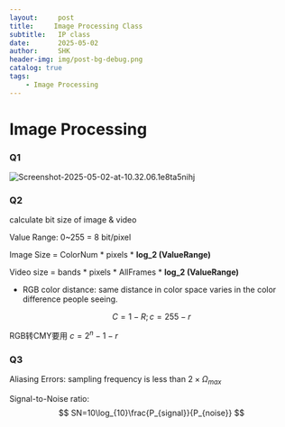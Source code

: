 ```yaml
---
layout:     post
title:     Image Processing Class
subtitle:   IP class
date:       2025-05-02
author:     SHK
header-img: img/post-bg-debug.png
catalog: true
tags: 
    - Image Processing
---
```


# Image Processing

### Q1

![Screenshot-2025-05-02-at-10.32.06.1e8ta5nihj](https://shkaaa.github.io/picx-images-hosting/Screenshot-2025-05-02-at-10.32.06.1e8ta5nihj.webp)

### Q2

calculate bit size of image & video

Value Range: 0~255 = 8 bit/pixel

Image Size = ColorNum * pixels * **log_2 (ValueRange)**

Video size = bands * pixels * AllFrames *  **log_2 (ValueRange)**

- RGB color distance: same distance in color space varies in the color difference people seeing.

$$
C=1-R;c=255-r
$$

RGB转CMY要用 $c=2^n-1-r$

### Q3

Aliasing Errors: sampling frequency is less than $2\times \Omega_{max}$

Signal-to-Noise ratio: 
$$
SN=10\log_{10}\frac{P_{signal}}{P_{noise}}
$$
